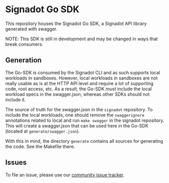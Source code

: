 # Signadot Go SDK

This repository houses the Signadot Go SDK, a Signadot API library
generated with swagger.

NOTE: This SDK is still in development and may be changed in ways that break consumers.

## Generation

The Go-SDK is consumed by the Signadot CLI and as such supports local workloads
in sandboxes.   However, local workloads in sandboxes are not really usable 
as is at the HTTP API level and require a lot of supporting code, root access,
etc.  As a result, the Go-SDK _must_ include the local workload specs in the 
swagger.json, whereas other SDKs should not include it.

The source of truth for the swagger.json in the `signadot` repository.  To
include the local workloads, one should remove the `swaggerignore` annotations
related to local and run `make swagger` in the signadot repository.  This will
create a swagger.json that can be used here in the Go-SDK (located at `generate/swagger.json`).

With this in mind, the directory `generate` contains all sources for generating the code.
See the Makefile there.

## Issues

To file an issue, please use our [community issue tracker](https://github.com/signadot/community/issues).


